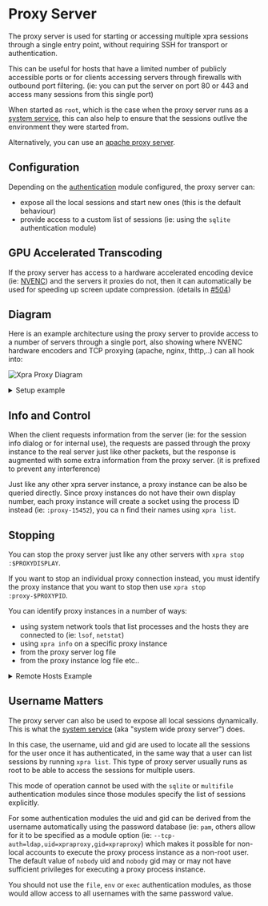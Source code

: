 # Proxy Server

The proxy server is used for starting or accessing multiple xpra sessions through a single entry point, without requiring SSH for transport or authentication.

This can be useful for hosts that have a limited number of publicly accessible ports or for clients accessing servers through firewalls with outbound port filtering. (ie: you can put the server on port 80 or 443 and access many sessions from this single port)

When started as `root`, which is the case when the proxy server runs as a [system service](./Service.md), this can also help to ensure that the sessions outlive the environment they were started from.

Alternatively, you can use an [apache proxy server](./Apache-Proxy.md).


## Configuration
Depending on the [authentication](./Authentication.md) module configured, the proxy server can:
* expose all the local sessions and start new ones (this is the default behaviour)
* provide access to a custom list of sessions (ie: using the `sqlite` authentication module)


## GPU Accelerated Transcoding
If the proxy server has access to a hardware accelerated encoding device (ie: [NVENC](./NVENC.md)) and the servers it proxies do not, then it can automatically be used for speeding up screen update compression. (details in [#504](https://github.com/Xpra-org/xpra/issues/504))


## Diagram
Here is an example architecture using the proxy server to provide access to a number of servers through a single port, also showing where NVENC hardware encoders and TCP proxying (apache, nginx, thttp,..) can all hook into:

![Xpra Proxy Diagram](../images/Xpra-Proxy.png)


<details>
  <summary>Setup example</summary>

*Beware*: to simplify these instructions, we use the `allow` authentication module, which does *no* checking whatsoever!

start a session on display `:100` with an `xterm`, this session is not exposed via TCP as there is no `bind-tcp` option:
```shell
xpra start :100 --start=xterm
```
start a proxy server available on tcp port 14501:
```shell
xpra proxy :20 --tcp-auth=allow --bind-tcp=0.0.0.0:14501
```
if only one session exists for this user, you can connect via the proxy with:
```shell
xpra attach tcp://foo:bar@PROXYHOST:14501/
```

If there is more than one existing session accessible for this user account, the client also needs to specify which display it wishes to connect to using the extended attach syntax: `tcp/USERNAME:PASSWORD@SERVER:PORT/DISPLAY`:
```shell
xpra attach tcp://foo:bar@PROXYHOST:14501/100
```

Notes:
* this example uses TCP, but the proxy works equally well with all other transports (`SSL`, etc)
* the username "foo" and password "bar" can be replaced with anything since the `allow` authentication module does not check the credentials
* if you run this command as root, all the user sessions will be exposed!
* if you run it a normal user, only this user's session will be exposed
* when running the proxy server as root, once authenticated, the proxy server spawns a new process and no longer runs as root
* the display number chosen for the proxy server is only used for identifying the proxy server and interacting with it using the regular tools (`xpra info`, etc)
* to use ports lower than 1024 either use `--min-port` and run as root or see [allow non-root process to bind to port 80 and 443](https://superuser.com/questions/710253/)
</details>

## Info and Control
When the client requests information from the server (ie: for the session info dialog or for internal use), the requests are passed through the proxy instance to the real server just like other packets, but the response is augmented with some extra information from the proxy server. (it is prefixed to prevent any interference)

Just like any other xpra server instance, a proxy instance can be also be queried directly. Since proxy instances do not have their own display number, each proxy instance will create a socket using the process ID instead (ie: `:proxy-15452`), you ca
n find their names using `xpra list`.


## Stopping
You can stop the proxy server just like any other servers with `xpra stop :$PROXYDISPLAY`.

If you want to stop an individual proxy connection instead, you must identify the proxy instance that you want to stop then use `xpra stop :proxy-$PROXYPID`.

You can identify proxy instances in a number of ways:
* using system network tools that list processes and the hosts they are connected to (ie: `lsof`, `netstat`)
* using `xpra info` on a specific proxy instance
* from the proxy server log file
* from the proxy instance log file
etc..

<details>
  <summary>Remote Hosts Example</summary>

This example uses a `sqlite` database to expose two remote server instances accessible from the proxy server via `TCP`.

Start the two sessions we wish to access via the `PROXYHOST` (we call this `TARGETHOST` - for testing, this can be the same host as `PROXYHOST`). On `TARGETHOST`:
```shell
xpra start :200 --bind-tcp=0.0.0.0:10100 --start=xterm
xpra start :201 --bind-tcp=0.0.0.0:10101 --start=xterm
```
Start a proxy server on port 14501 using the "`sqlite`" authentication module (we will call this server `PROXYHOST`):
```shell
xpra proxy :100 --bind-tcp=0.0.0.0:14501,auth=sqlite:filename=./xpra-auth.sdb --socket-dir=/tmp
```
and add user entries (ie: `foo` with password `bar`), pointing to the `TARGETHOST` sessions (ie: `192.168.1.200` is the `TARGETHOST`'s IP in this example):
```shell
SQLITE_AUTH_PY=/usr/lib64/python3.9/site-packages/xpra/server/auth/sqlite.py
python $SQLITE_AUTH_PY ./xpra-auth.sdb create
python $SQLITE_AUTH_PY ./xpra-auth.sdb add foo bar nobody nobody tcp://192.168.1.200:10100/
python $SQLITE_AUTH_PY ./xpra-auth.sdb add moo cow nobody nobody tcp://192.168.1.200:10101/ "" "compression=0"
```
connect the client through the proxy server to the first session:
```shell
xpra attach tcp://foo:bar@$PROXYHOST:14501/
```
or for the second session:
```shell
xpra attach tcp://moo:cow@$PROXYHOST:14501/
```

To hide the password from the command line history and process list, you can use a password file:
```shell
echo -n "bar" > ./password.txt
xpra attach --password-file=./password.txt tcp://foo@$PROXYHOST:14501/
```

What happens:
* the client connects to the proxy server
* the proxy server asks the client to authenticate and sends it a challenge
* the client responds to the challenge
* the proxy server verifies the challenge (and disconnects the user if needed)
* the proxy server identifies the session desired (ie: the one on `TARGETHOST`)
* the proxy server creates a new connection to the real server (`TARGETHOST`), applying any options specified (ie: "`compression=0`" will disable compression between the proxy and server)
* the proxy server spawns a new process
* the new proxy process changes its uid and gid to 'nobody' / 'nobody' (if the proxy server runs as root only, otherwise unchanged)
* the packets should now flow through between the client and the real server

Further notes:
* for authentication between the proxy and the real server, just specify the username and password in the connection string
* you can omit the uid and gid and the special user / group "nobody" will be used (Posix servers only)
* this example uses `socket-dir=/tmp` to ensure that the proxy instances can create their sockets, no matter what user they runs as (nobody) - this is not always necessary (ie: not usually needed when running as non-root)
* you can specify the uid and gid using their names (ie: uid="joe", gid="users", Posix servers only) or numerical values (ie: 1000)
* you can specify more than one remote session string for each username and password pair using CSV format - but the client will then have to specify which one it wants on the connection URL
</details>

## Username Matters
The proxy server can also be used to expose all local sessions dynamically.\
This is what the [system service](./Service.md) (aka "system wide proxy server") does.

In this case, the username, uid and gid are used to locate all the sessions for the user once it has authenticated, in the same way that a user can list sessions by running `xpra list`.
This type of proxy server usually runs as root to be able to access the sessions for multiple users.

This mode of operation cannot be used with the `sqlite` or `multifile` authentication modules since those modules specify the list of sessions explicitly.

For some authentication modules the uid and gid can be derived from the username automatically using the password database (ie: `pam`, others allow for it to be specified as a module option (ie: `--tcp-auth=ldap,uid=xpraproxy,gid=xpraproxy`) which makes it possible for non-local accounts to execute the proxy process instance as a non-root user.
The default value of `nobody` uid and `nobody` gid may or may not have sufficient privileges for executing a proxy process instance.

You should not use the `file`, `env` or `exec` authentication modules, as those would allow access to all usernames with the same password value.
